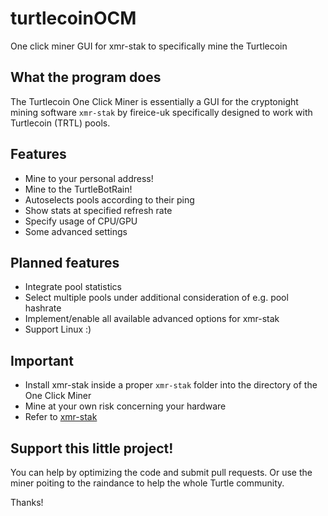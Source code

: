 # turtlecoinOCM
One click miner GUI for xmr-stak to specifically mine the Turtlecoin



## What the program does
The Turtlecoin One Click Miner is essentially a GUI for the cryptonight mining software `xmr-stak` by fireice-uk specifically designed to work with Turtlecoin (TRTL) pools. 

## Features
* Mine to your personal address!
* Mine to the TurtleBotRain!
* Autoselects pools according to their ping
* Show stats at specified refresh rate
* Specify usage of CPU/GPU
* Some advanced settings

## Planned features
* Integrate pool statistics
* Select multiple pools under additional consideration of e.g. pool hashrate
* Implement/enable all available advanced options for xmr-stak
* Support Linux :)

## Important
* Install xmr-stak inside a proper `xmr-stak` folder into the directory of the One Click Miner
* Mine at your own risk concerning your hardware
* Refer to [xmr-stak](https://github.com/fireice-uk/xmr-stak)

## Support this little project!
You can help by optimizing the code and submit pull requests. Or use the miner poiting to the raindance to help the whole Turtle community.

Thanks!
